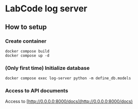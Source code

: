 # LabCode log server

## How to setup

### Create container

```
docker compose build
docker compose up -d
```

### (Only first time) Initialize database

```
docker compose exec log-server python -m define_db.models
```

### Access to API documents

Access to [http://0.0.0.0:8000/docs](http://0.0.0.0:8000/docs)